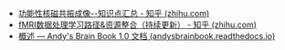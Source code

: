 - [功能性核磁共振成像--知识点汇总 - 知乎 (zhihu.com)](https://zhuanlan.zhihu.com/p/190264374)
- [fMRI数据处理学习路径&资源整合（持续更新） - 知乎 (zhihu.com)](https://zhuanlan.zhihu.com/p/675202855)
- [概述 — Andy's Brain Book 1.0 文档 (andysbrainbook.readthedocs.io)](https://andysbrainbook.readthedocs.io/en/latest/installation/fsl_mac_install.html#)